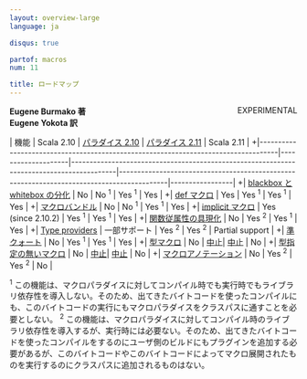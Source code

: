```yaml
---
layout: overview-large
language: ja

disqus: true

partof: macros
num: 11

title: ロードマップ
---
```


<span class="label warning" style="float: right;">EXPERIMENTAL</span>

**Eugene Burmako 著**<br>
**Eugene Yokota 訳**

| 機能                                                                           | Scala 2.10         | [パラダイス 2.10](/ja/overviews/macros/paradise.html)                                         | [パラダイス 2.11](/ja/overviews/macros/paradise.html)                                          | Scala 2.11      |
+|-----------------------------------------------------------------------------------|--------------------|------------------------------------------------------------------------------------------|-------------------------------------------------------------------------------------------|-----------------|
+| [blackbox と whitebox の分化](/ja/overviews/macros/blackbox-whitebox.html)          | No                 | No  <sup>1</sup>                                                                         | Yes <sup>1</sup>                                                                          | Yes             |
+| [def マクロ](/ja/overviews/macros/overview.html)                                     | Yes                | Yes <sup>1</sup>                                                                         | Yes <sup>1</sup>                                                                          | Yes             |
+| [マクロバンドル](/ja/overviews/macros/bundles.html)                                   | No                 | No  <sup>1</sup>                                                                         | Yes <sup>1</sup>                                                                          | Yes             |
+| [implicit マクロ](/ja/overviews/macros/implicits.html)                               | Yes (since 2.10.2) | Yes <sup>1</sup>                                                                         | Yes <sup>1</sup>                                                                          | Yes             |
+| [関数従属性の具現化](/ja/overviews/macros/implicits.html#fundep_materialization) | No                 | Yes <sup>2</sup>                                                                         | Yes <sup>1</sup>                                                                          | Yes             |
+| [Type providers](/ja/overviews/macros/typeproviders.html)                            | 一部サポート    | Yes <sup>2</sup>                                                                         | Yes <sup>2</sup>                                                                          | Partial support |
+| [準クォート](/ja/overviews/macros/quasiquotes.html)                                 | No                 | Yes <sup>1</sup>                                                                         | Yes <sup>1</sup>                                                                          | Yes             |
+| [型マクロ](/ja/overviews/macros/typemacros.html)                                  | No                 | [中止](http://scalamacros.org/news/2013/08/05/macro-paradise-2.0.0-snapshot.html)| [中止](http://scalamacros.org/news/2013/08/05/macro-paradise-2.0.0-snapshot.html) | No              |
+| [型指定の無いマクロ](/ja/overviews/macros/untypedmacros.html)                            | No                 | [中止](http://scalamacros.org/news/2013/08/05/macro-paradise-2.0.0-snapshot.html)| [中止](http://scalamacros.org/news/2013/08/05/macro-paradise-2.0.0-snapshot.html) | No              |
+| [マクロアノテーション](/ja/overviews/macros/annotations.html)                           | No                 | Yes <sup>2</sup>                                                                         | Yes <sup>2</sup>                                                                          | No              |

<sup>1</sup> この機能は、マクロパラダイスに対してコンパイル時でも実行時でもライブラリ依存性を導入しない。そのため、出てきたバイトコードを使ったコンパイルにも、このバイトコードの実行にもマクロパラダイスをクラスパスに通すことを必要としない。
<sup>2</sup> この機能は、マクロパラダイスに対してコンパイル時のライブラリ依存性を導入するが、実行時には必要ない。そのため、出てきたバイトコードを使ったコンパイルをするのにユーザ側のビルドにもプラグインを追加する必要があるが、このバイトコードやこのバイトコードによってマクロ展開されたものを実行するのにクラスパスに追加されるものはない。
